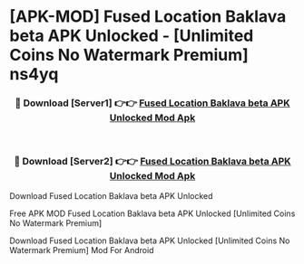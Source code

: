 # [APK-MOD] Fused Location Baklava beta APK Unlocked - [Unlimited Coins No Watermark Premium] ns4yq



<div align="center">
<h3>🔴 Download [Server1] 👉👉 <a href="https://momento.my/?title=Fused_Location_Baklava_beta_APK_Unlocked">Fused Location Baklava beta APK Unlocked Mod Apk</a></h3><br>

<h3>🔴 Download [Server2] 👉👉 <a href="https://momento.my/?title=Fused_Location_Baklava_beta_APK_Unlocked">Fused Location Baklava beta APK Unlocked Mod Apk</a></h3>
</div>



Download Fused Location Baklava beta APK Unlocked 

Free APK MOD Fused Location Baklava beta APK Unlocked [Unlimited Coins No Watermark Premium]

Download Fused Location Baklava beta APK Unlocked [Unlimited Coins No Watermark Premium] Mod For Android
